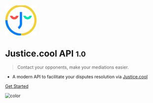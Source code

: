 
![logo](_media/logo.png)

# Justice.cool API <small>1.0</small>

> Contact your opponents, make your mediations easier.

- A modern API to facilitate your disputes resolution via [Justice.cool](https://justice.cool)

[Get Started](/?id=justicecool)
<!--
[GitHub](https://github.com/docsifyjs/docsify/)
[Get Started](#docsify) -->

<!-- background image -->
<!-- ![](_media/cover-background.jpg) -->
<!-- background color -->
<!-- ![color](#252526) -->
![color](#F1F8FF)